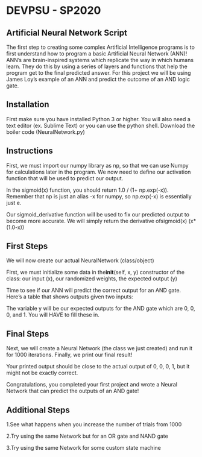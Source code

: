 # DEV​PSU - SP2020

## Artificial Neural Network Script

The first step to creating some complex Artificial Intelligence programs is to first understand how to program a basic Artificial Neural Network (ANN)! ANN’s are brain-inspired systems which replicate the way in which humans learn. They do this by using a series of layers and functions that help the program get to the final predicted answer. For this project we will be using James Loy’s example of an ANN and predict the outcome of an AND logic gate.

## Installation

First make sure you have installed Python 3 or higher.
You will also need a text editor (ex. Sublime Text) or you can use the python shell. Download the boiler code (NeuralNetwork.py)


## Instructions

First, we must import our numpy library as np, so that we can use Numpy for calculations later in the program.
We now need to define our activation function that will be used to predict our output. 

In the sigmoid(x) ​function, you should return 1.0 / (1+ np.exp(-x)). Remember that np is just an alias -x​ for numpy, so np.exp(-x) is essentially just e​.

Our ​sigmoid_derivative ​function will be used to fix our predicted output to become more accurate. We will simply return the derivative of ​sigmoid(x)​ (x*(1.0-x))

## First Steps

We will now create our actual ​NeuralNetwork ​(class/object)

First, we must initialize some data in the ​__init__(self, x, y)​ constructor of the class: our input (x), our randomized weights, the expected output (y)

Time to see if our ANN will predict the correct output for an AND gate. Here’s a table that shows outputs given two inputs:

The variable y will be our expected outputs for the AND gate which are 0, 0, 0, and 1. You will HAVE​ to fill these in.

## Final Steps

Next, we will create a Neural Network (the class we just created) and run it for 1000 iterations. Finally, we print our final result!

Your printed output should be close to the actual output of 0, 0, 0, 1, but it might not be ​exactly correct​.

Congratulations, you completed your first project and wrote a Neural Network that can predict the outputs of an AND gate!

## Additional Steps

1.See what happens when you increase the number of trials from 1000

2.Try using the same Network but for an OR gate and NAND gate

3.Try using the same Network for some custom state machine

